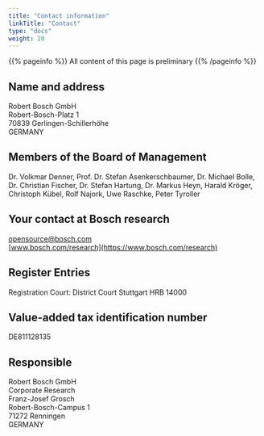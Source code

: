 ```yaml
---
title: "Contact information"
linkTitle: "Contact"
type: "docs"
weight: 20
---
```


{{% pageinfo %}}
All content of this page is preliminary
{{% /pageinfo %}}

## Name and address
Robert Bosch GmbH    
Robert-Bosch-Platz 1    
70839 Gerlingen-Schillerhöhe    
GERMANY

## Members of the Board of Management

Dr. Volkmar Denner, Prof. Dr. Stefan Asenkerschbaumer, Dr. Michael Bolle, Dr. Christian Fischer, Dr. Stefan Hartung, Dr. Markus Heyn, Harald Kröger, Christoph Kübel, Rolf Najork, Uwe Raschke, Peter Tyroller

## Your contact at Bosch research

<i class="fas fa-envelope"></i> [opensource@bosch.com](mailto:opensource@bosch.com)    
<i class="fas fa-link"></i> [www.bosch.com/research](https://www.bosch.com/research)

## Register Entries

Registration Court: District Court Stuttgart HRB 14000

## Value-added tax identification number

DE811128135

## Responsible

Robert Bosch GmbH    
Corporate Research    
Franz-Josef Grosch  
Robert-Bosch-Campus 1   
71272 Renningen    
GERMANY



